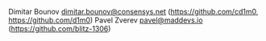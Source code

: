 Dimitar Bounov <dimitar.bounov@consensys.net> (https://github.com/cd1m0, https://github.com/d1m0)
Pavel Zverev <pavel@maddevs.io> (https://github.com/blitz-1306)
